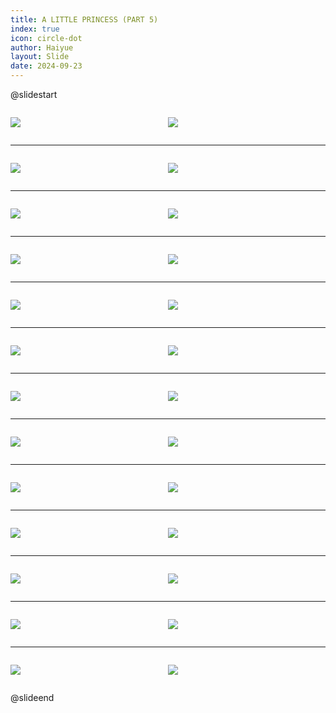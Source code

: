 ```yaml
---
title: A LITTLE PRINCESS (PART 5)
index: true
icon: circle-dot
author: Haiyue
layout: Slide
date: 2024-09-23
---
```

 
@slidestart

<div style="display:flex">
<div style="flex:1">

![](/reading/english/Level-X/A%20LITTLE%20PRINCESS%20(PART%205)/001.webp)
</div>
<div style="flex:1">

![](/reading/english/Level-X/A%20LITTLE%20PRINCESS%20(PART%205)/002.webp)
</div>
</div>

---

<div style="display:flex">
<div style="flex:1">

![](/reading/english/Level-X/A%20LITTLE%20PRINCESS%20(PART%205)/003.webp)
</div>
<div style="flex:1">

![](/reading/english/Level-X/A%20LITTLE%20PRINCESS%20(PART%205)/004.webp)
</div>
</div>

---

<div style="display:flex">
<div style="flex:1">

![](/reading/english/Level-X/A%20LITTLE%20PRINCESS%20(PART%205)/005.webp)
</div>
<div style="flex:1">

![](/reading/english/Level-X/A%20LITTLE%20PRINCESS%20(PART%205)/006.webp)
</div>
</div>

---

<div style="display:flex">
<div style="flex:1">

![](/reading/english/Level-X/A%20LITTLE%20PRINCESS%20(PART%205)/007.webp)
</div>
<div style="flex:1">

![](/reading/english/Level-X/A%20LITTLE%20PRINCESS%20(PART%205)/008.webp)
</div>
</div>

---

<div style="display:flex">
<div style="flex:1">

![](/reading/english/Level-X/A%20LITTLE%20PRINCESS%20(PART%205)/009.webp)
</div>
<div style="flex:1">

![](/reading/english/Level-X/A%20LITTLE%20PRINCESS%20(PART%205)/010.webp)
</div>
</div>

---

<div style="display:flex">
<div style="flex:1">

![](/reading/english/Level-X/A%20LITTLE%20PRINCESS%20(PART%205)/011.webp)
</div>
<div style="flex:1">

![](/reading/english/Level-X/A%20LITTLE%20PRINCESS%20(PART%205)/012.webp)
</div>
</div>

---

<div style="display:flex">
<div style="flex:1">

![](/reading/english/Level-X/A%20LITTLE%20PRINCESS%20(PART%205)/013.webp)
</div>
<div style="flex:1">

![](/reading/english/Level-X/A%20LITTLE%20PRINCESS%20(PART%205)/014.webp)
</div>
</div>

---

<div style="display:flex">
<div style="flex:1">

![](/reading/english/Level-X/A%20LITTLE%20PRINCESS%20(PART%205)/015.webp)
</div>
<div style="flex:1">

![](/reading/english/Level-X/A%20LITTLE%20PRINCESS%20(PART%205)/016.webp)
</div>
</div>

---

<div style="display:flex">
<div style="flex:1">

![](/reading/english/Level-X/A%20LITTLE%20PRINCESS%20(PART%205)/017.webp)
</div>
<div style="flex:1">

![](/reading/english/Level-X/A%20LITTLE%20PRINCESS%20(PART%205)/018.webp)
</div>
</div>

---

<div style="display:flex">
<div style="flex:1">

![](/reading/english/Level-X/A%20LITTLE%20PRINCESS%20(PART%205)/019.webp)
</div>
<div style="flex:1">

![](/reading/english/Level-X/A%20LITTLE%20PRINCESS%20(PART%205)/020.webp)
</div>
</div>

---

<div style="display:flex">
<div style="flex:1">

![](/reading/english/Level-X/A%20LITTLE%20PRINCESS%20(PART%205)/021.webp)
</div>
<div style="flex:1">

![](/reading/english/Level-X/A%20LITTLE%20PRINCESS%20(PART%205)/022.webp)
</div>
</div>

---

<div style="display:flex">
<div style="flex:1">

![](/reading/english/Level-X/A%20LITTLE%20PRINCESS%20(PART%205)/023.webp)
</div>
<div style="flex:1">

![](/reading/english/Level-X/A%20LITTLE%20PRINCESS%20(PART%205)/024.webp)
</div>
</div>

---

<div style="display:flex">
<div style="flex:1">

![](/reading/english/Level-X/A%20LITTLE%20PRINCESS%20(PART%205)/025.webp)
</div>
<div style="flex:1">

![](/reading/english/Level-X/A%20LITTLE%20PRINCESS%20(PART%205)/026.webp)
</div>
</div>

@slideend